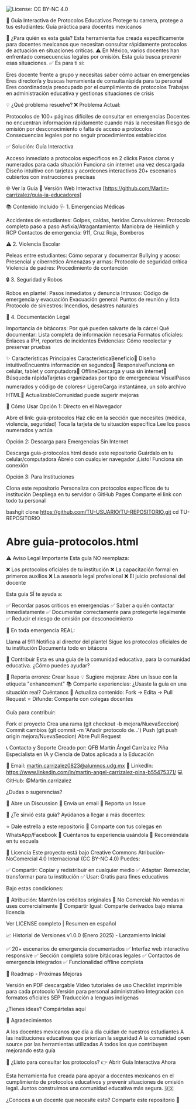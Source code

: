 ![License: CC BY-NC 4.0](https://img.shields.io/badge/License-CC%20BY--NC%204.0-lightgrey.svg)

🚨 Guía Interactiva de Protocolos Educativos
Protege tu carrera, protege a tus estudiantes: Guía práctica para docentes mexicanos

🎯 ¿Para quién es esta guía?
Esta herramienta fue creada específicamente para docentes mexicanos que necesitan consultar rápidamente protocolos de actuación en situaciones críticas.
⚠️ En México, varios docentes han enfrentado consecuencias legales por omisión. Esta guía busca prevenir esas situaciones.
✅ Es para ti si:

Eres docente frente a grupo y necesitas saber cómo actuar en emergencias
Eres director/a y buscas herramienta de consulta rápida para tu personal
Eres coordinador/a preocupado por el cumplimiento de protocolos
Trabajas en administración educativa y gestionas situaciones de crisis


💡 ¿Qué problema resuelve?
❌ Problema Actual:

Protocolos de 100+ páginas difíciles de consultar en emergencias
Docentes no encuentran información rápidamente cuando más la necesitan
Riesgo de omisión por desconocimiento o falta de acceso a protocolos
Consecuencias legales por no seguir procedimientos establecidos

✅ Solución: Guía Interactiva

Acceso inmediato a protocolos específicos en 2 clicks
Pasos claros y numerados para cada situación
Funciona sin internet una vez descargada
Diseño intuitivo con tarjetas y acordeones interactivos
20+ escenarios cubiertos con instrucciones precisas


🌐 Ver la Guía
📖 Versión Web Interactiva [https://github.com/Martin-carrizalez/guia-ia-educadores]


📚 Contenido Incluido
🩺 1. Emergencias Médicas

Accidentes de estudiantes: Golpes, caídas, heridas
Convulsiones: Protocolo completo paso a paso
Asfixia/Atragantamiento: Maniobra de Heimlich y RCP
Contactos de emergencia: 911, Cruz Roja, Bomberos

⚠️ 2. Violencia Escolar

Peleas entre estudiantes: Cómo separar y documentar
Bullying y acoso: Presencial y cibernético
Amenazas y armas: Protocolo de seguridad crítica
Violencia de padres: Procedimiento de contención

🔒 3. Seguridad y Robos

Robos en plantel: Pasos inmediatos y denuncia
Intrusos: Código de emergencia y evacuación
Evacuación general: Puntos de reunión y lista
Protocolo de siniestros: Incendios, desastres naturales

📝 4. Documentación Legal

Importancia de bitácoras: Por qué pueden salvarte de la cárcel
Qué documentar: Lista completa de información necesaria
Formatos oficiales: Enlaces a IPH, reportes de incidentes
Evidencias: Cómo recolectar y preservar pruebas


✨ Características Principales
CaracterísticaBeneficio🎨 Diseño intuitivoEncuentra información en segundos📱 ResponsiveFunciona en celular, tablet y computadora🔌 OfflineDescarga y usa sin internet🎯 Búsqueda rápidaTarjetas organizadas por tipo de emergencia📊 VisualPasos numerados y código de colores⚡ LigeroCarga instantánea, un solo archivo HTML🔄 ActualizableComunidad puede sugerir mejoras

🚀 Cómo Usar
Opción 1: Directo en el Navegador

Abre el link: guía-protocolos
Haz clic en la sección que necesites (médica, violencia, seguridad)
Toca la tarjeta de tu situación específica
Lee los pasos numerados y actúa

Opción 2: Descarga para Emergencias Sin Internet

Descarga guia-protocolos.html desde este repositorio
Guárdalo en tu celular/computadora
Ábrelo con cualquier navegador
¡Listo! Funciona sin conexión

Opción 3: Para Instituciones

Clona este repositorio
Personaliza con protocolos específicos de tu institución
Despliega en tu servidor o GitHub Pages
Comparte el link con todo tu personal

bashgit clone https://github.com/TU-USUARIO/TU-REPOSITORIO.git
cd TU-REPOSITORIO
# Abre guia-protocolos.html

⚠️ Aviso Legal Importante
Esta guía NO reemplaza:

❌ Los protocolos oficiales de tu institución
❌ La capacitación formal en primeros auxilios
❌ La asesoría legal profesional
❌ El juicio profesional del docente

Esta guía SÍ te ayuda a:

✅ Recordar pasos críticos en emergencias
✅ Saber a quién contactar inmediatamente
✅ Documentar correctamente para protegerte legalmente
✅ Reducir el riesgo de omisión por desconocimiento

🚨 En toda emergencia REAL:

Llama al 911
Notifica al director del plantel
Sigue los protocolos oficiales de tu institución
Documenta todo en bitácora


🤝 Contribuir
Esta es una guía de la comunidad educativa, para la comunidad educativa.
¿Cómo puedes ayudar?

🐛 Reporta errores: Crear Issue
💡 Sugiere mejoras: Abre un Issue con la etiqueta "enhancement"
📚 Comparte experiencias: ¿Usaste la guía en una situación real? Cuéntanos
🔄 Actualiza contenido: Fork → Edita → Pull Request
⭐ Difunde: Comparte con colegas docentes

Guía para contribuir:

Fork el proyecto
Crea una rama (git checkout -b mejora/NuevaSeccion)
Commit cambios (git commit -m 'Añadir protocolo de...')
Push (git push origin mejora/NuevaSeccion)
Abre Pull Request

📞 Contacto y Soporte
Creado por:
QFB Martín Ángel Carrízalez Piña
Especialista en IA y Ciencia de Datos aplicada a la Educación

📧 Email: martin.carrizalez0823@alumnos.udg.mx
💼 LinkedIn: https://www.linkedin.com/in/martin-angel-carrizalez-pina-b55475371/
💻 GitHub: @Martin.carrizalez

¿Dudas o sugerencias?

💬 Abre un Discussion
📧 Envía un email
🐛 Reporta un Issue


🌟 ¿Te sirvió esta guía?
Ayúdanos a llegar a más docentes:

⭐ Dale estrella a este repositorio
🔄 Comparte con tus colegas en WhatsApp/Facebook
💬 Cuéntanos tu experiencia usándola
📢 Recomiéndala en tu escuela


📄 Licencia
Este proyecto está bajo Creative Commons Atribución-NoComercial 4.0 Internacional (CC BY-NC 4.0)
Puedes:

✅ Compartir: Copiar y redistribuir en cualquier medio
✅ Adaptar: Remezclar, transformar para tu institución
✅ Usar: Gratis para fines educativos

Bajo estas condiciones:

👤 Atribución: Mantén los créditos originales
🚫 No Comercial: No vendas ni uses comercialmente
🔄 Compartir Igual: Comparte derivados bajo misma licencia

Ver LICENSE completo | Resumen en español

📈 Historial de Versiones
v1.0.0 (Enero 2025) - Lanzamiento Inicial

✅ 20+ escenarios de emergencia documentados
✅ Interfaz web interactiva responsive
✅ Sección completa sobre bitácoras legales
✅ Contactos de emergencia integrados
✅ Funcionalidad offline completa


🎯 Roadmap - Próximas Mejoras

 Versión en PDF descargable
 Video tutoriales de uso
 Checklist imprimible para cada protocolo
 Versión para personal administrativo
 Integración con formatos oficiales SEP
 Traducción a lenguas indígenas

¿Tienes ideas? Compártelas aquí

💖 Agradecimientos

A los docentes mexicanos que día a día cuidan de nuestros estudiantes
A las instituciones educativas que priorizan la seguridad
A la comunidad open source por las herramientas utilizadas
A todos los que contribuyen mejorando esta guía


🚨 ¿Listo para consultar los protocolos?
👉 Abrir Guía Interactiva Ahora

Esta herramienta fue creada para apoyar a docentes mexicanos en el cumplimiento de protocolos educativos y prevenir situaciones de omisión legal. Juntos construimos una comunidad educativa más segura. 🇲🇽

¿Conoces a un docente que necesite esto? Comparte este repositorio 🔄
